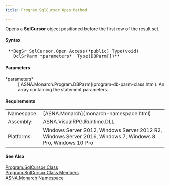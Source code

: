 ```yaml
---
title: Program.SqlCursor.Open Method

---
```


Opens a **SqlCursor** object positioned before the first row of the result set.

#### Syntax
<pre class="syntax"> **BegSr SqlCursor.Open Access(*public) Type(void)
   DclSrParm *parameters*  Type(DBParm[])**       </pre>

#### Parameters
<dl>
        <dt>
 *parameters* 
        </dt>
        <dd>
          [
        ASNA.Monarch.Program.DBParm](program-db-parm-class.html). An array containing
        the statement parameters.</dd>
</dl>

#### Requirements
<table class="dttable" cellspacing="0" cellpadding="4" width="60%">
           <colgroup>
            <col width="15%" style="font-weight:bold" />
            <col width="85%" />
          </colgroup>
          <tr>
            <td>Namespace:</td>
            <td>[ASNA.Monarch](monarch-namespace.html)</td>
          </tr>
          <tr>
            <td>Assembly:</td>
            <td>ASNA.VisualRPG.Runtime.DLL</td>
          </tr>
         <tr>
            <td>Platforms:</td>
            <td> Windows Server 2012, Windows Server 2012 R2, Windows Server 2016, Windows 7, Windows 8 Pro, Windows 10 Pro</td>
         </tr>
</table>

<!-- end -->

#### See Also
[ Program.SqlCursor Class](program-sql-cursor-class.html) <br /> [ Program.SqlCursor Class Members](program-sql-cursor-class-members.html) <br /> [ASNA.Monarch Namespace](monarch-namespace.html) 

